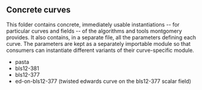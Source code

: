 ## Concrete curves

This folder contains concrete, immediately usable instantiations -- for particular curves and fields -- of the algorithms and tools montgomery provides.
It also contains, in a separate file, all the parameters defining each curve. The parameters are kept as a separately importable module so that consumers can instantiate different variants of their curve-specific module.

- pasta
- bls12-381
- bls12-377
- ed-on-bls12-377 (twisted edwards curve on the bls12-377 scalar field)
